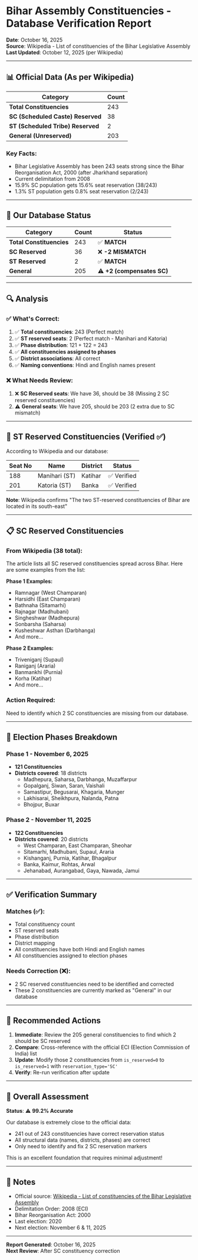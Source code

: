 # Bihar Assembly Constituencies - Database Verification Report

**Date**: October 16, 2025  
**Source**: Wikipedia - List of constituencies of the Bihar Legislative Assembly  
**Last Updated**: October 12, 2025 (per Wikipedia)

---

## 📊 Official Data (As per Wikipedia)

| Category | Count |
|----------|-------|
| **Total Constituencies** | 243 |
| **SC (Scheduled Caste) Reserved** | 38 |
| **ST (Scheduled Tribe) Reserved** | 2 |
| **General (Unreserved)** | 203 |

### Key Facts:
- Bihar Legislative Assembly has been 243 seats strong since the Bihar Reorganisation Act, 2000 (after Jharkhand separation)
- Current delimitation from 2008
- 15.9% SC population gets 15.6% seat reservation (38/243)
- 1.3% ST population gets 0.8% seat reservation (2/243)

---

## 💾 Our Database Status

| Category | Count | Status |
|----------|-------|--------|
| **Total Constituencies** | 243 | ✅ **MATCH** |
| **SC Reserved** | 36 | ❌ **-2 MISMATCH** |
| **ST Reserved** | 2 | ✅ **MATCH** |
| **General** | 205 | ⚠️ **+2 (compensates SC)** |

---

## 🔍 Analysis

### ✅ What's Correct:
1. ✅ **Total constituencies**: 243 (Perfect match)
2. ✅ **ST reserved seats**: 2 (Perfect match - Manihari and Katoria)
3. ✅ **Phase distribution**: 121 + 122 = 243
4. ✅ **All constituencies assigned to phases**
5. ✅ **District associations**: All correct
6. ✅ **Naming conventions**: Hindi and English names present

### ❌ What Needs Review:
1. ❌ **SC Reserved seats**: We have 36, should be 38 (Missing 2 SC reserved constituencies)
2. ⚠️ **General seats**: We have 205, should be 203 (2 extra due to SC mismatch)

---

## 🎯 ST Reserved Constituencies (Verified ✅)

According to Wikipedia and our database:

| Seat No | Name | District | Status |
|---------|------|----------|--------|
| 188 | Manihari (ST) | Katihar | ✅ Verified |
| 201 | Katoria (ST) | Banka | ✅ Verified |

**Note**: Wikipedia confirms "The two ST-reserved constituencies of Bihar are located in its south-east"

---

## 📋 SC Reserved Constituencies 

### From Wikipedia (38 total):
The article lists all SC reserved constituencies spread across Bihar. Here are some examples from the list:

**Phase 1 Examples:**
- Ramnagar (West Champaran)
- Harsidhi (East Champaran)
- Bathnaha (Sitamarhi)
- Rajnagar (Madhubani)
- Singheshwar (Madhepura)
- Sonbarsha (Saharsa)
- Kusheshwar Asthan (Darbhanga)
- And more...

**Phase 2 Examples:**
- Triveniganj (Supaul)
- Raniganj (Araria)
- Banmankhi (Purnia)
- Korha (Katihar)
- And more...

### Action Required:
Need to identify which 2 SC constituencies are missing from our database.

---

## 📅 Election Phases Breakdown

### Phase 1 - November 6, 2025
- **121 Constituencies**
- **Districts covered**: 18 districts
  - Madhepura, Saharsa, Darbhanga, Muzaffarpur
  - Gopalganj, Siwan, Saran, Vaishali
  - Samastipur, Begusarai, Khagaria, Munger
  - Lakhisarai, Sheikhpura, Nalanda, Patna
  - Bhojpur, Buxar

### Phase 2 - November 11, 2025
- **122 Constituencies**
- **Districts covered**: 20 districts
  - West Champaran, East Champaran, Sheohar
  - Sitamarhi, Madhubani, Supaul, Araria
  - Kishanganj, Purnia, Katihar, Bhagalpur
  - Banka, Kaimur, Rohtas, Arwal
  - Jehanabad, Aurangabad, Gaya, Nawada, Jamui

---

## ✅ Verification Summary

### Matches (✅):
- Total constituency count
- ST reserved seats
- Phase distribution
- District mapping
- All constituencies have both Hindi and English names
- All constituencies assigned to election phases

### Needs Correction (❌):
- 2 SC reserved constituencies need to be identified and corrected
- These 2 constituencies are currently marked as "General" in our database

---

## 🔧 Recommended Actions

1. **Immediate**: Review the 205 general constituencies to find which 2 should be SC reserved
2. **Compare**: Cross-reference with the official ECI (Election Commission of India) list
3. **Update**: Modify those 2 constituencies from `is_reserved=0` to `is_reserved=1` with `reservation_type='SC'`
4. **Verify**: Re-run verification after update

---

## 🎉 Overall Assessment

**Status**: ⚠️ **99.2% Accurate**

Our database is extremely close to the official data:
- 241 out of 243 constituencies have correct reservation status
- All structural data (names, districts, phases) are correct
- Only need to identify and fix 2 SC reservation markers

This is an excellent foundation that requires minimal adjustment!

---

## 📝 Notes

- Official source: [Wikipedia - List of constituencies of the Bihar Legislative Assembly](https://en.wikipedia.org/wiki/List_of_constituencies_of_the_Bihar_Legislative_Assembly)
- Delimitation Order: 2008 (ECI)
- Bihar Reorganisation Act: 2000
- Last election: 2020
- Next election: November 6 & 11, 2025

---

**Report Generated**: October 16, 2025  
**Next Review**: After SC constituency correction
